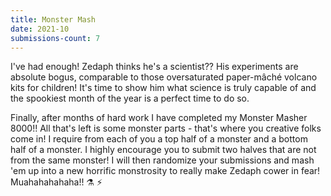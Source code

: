```yaml
---
title: Monster Mash
date: 2021-10
submissions-count: 7
---
```

I've had enough! Zedaph thinks he's a scientist?? His experiments are absolute bogus, comparable to those oversaturated paper-mâché volcano kits for children! It's time to show him what science is truly capable of and the spookiest month of the year is a perfect time to do so.

Finally, after months of hard work I have completed my Monster Masher 8000!! All that's left is some monster parts - that's where you creative folks come in! I require from each of you a top half of a monster and a bottom half of a monster. I highly encourage you to submit two halves that are not from the same monster! I will then randomize your submissions and mash 'em up into a new horrific monstrosity to really make Zedaph cower in fear! Muahahahahaha!! ⚗️ ⚡
